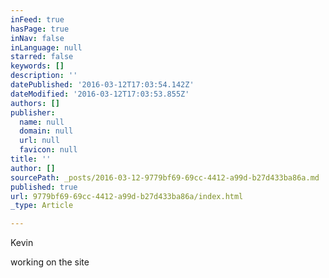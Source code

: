 ```yaml
---
inFeed: true
hasPage: true
inNav: false
inLanguage: null
starred: false
keywords: []
description: ''
datePublished: '2016-03-12T17:03:54.142Z'
dateModified: '2016-03-12T17:03:53.855Z'
authors: []
publisher:
  name: null
  domain: null
  url: null
  favicon: null
title: ''
author: []
sourcePath: _posts/2016-03-12-9779bf69-69cc-4412-a99d-b27d433ba86a.md
published: true
url: 9779bf69-69cc-4412-a99d-b27d433ba86a/index.html
_type: Article

---
```

Kevin

working on the site